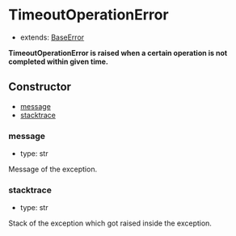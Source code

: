 # TimeoutOperationError

- extends: [BaseError](./doc/api/python/exceptions/baseerror.md)

**TimeoutOperationError is raised when a certain operation is not completed within given time.**

## Constructor<!-- {docsify-ignore} -->
- [message](#message)
- [stacktrace](#stacktrace)


### message
- type: str

Message of the exception.


### stacktrace
- type: str

Stack of the exception which got raised inside the exception.